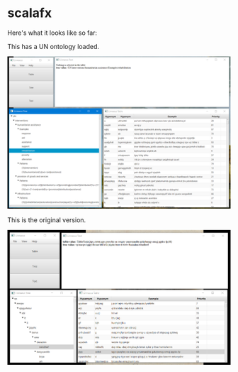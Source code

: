 # scalafx

Here's what it looks like so far:

This has a UN ontology loaded.

![Screen shot](/doc/Linnaeus20190325a.png?raw=True")

This is the original version.

![Screen shot](/doc/Linnaeus20190319.png?raw=True")
